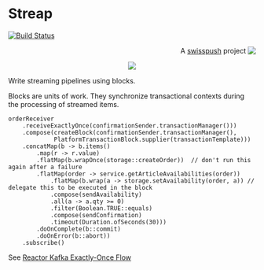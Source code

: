 # Streap
[![Build Status](https://travis-ci.org/lbovet/streap.svg?branch=master)](https://travis-ci.org/lbovet/streap)

<p align='right'>A <a href="http://www.swisspush.org">swisspush</a> project <a href="http://www.swisspush.org" border=0><img align="top"  src='https://1.gravatar.com/avatar/cf7292487846085732baf808def5685a?s=32'></a></p>

<p align='center'><img src='https://user-images.githubusercontent.com/692124/51073824-f0001500-1676-11e9-9300-b89f090f89b5.png' /></p>

Write streaming pipelines using blocks.

Blocks are units of work. They synchronize transactional contexts during the processing of streamed items.
    
    orderReceiver
        .receiveExactlyOnce(confirmationSender.transactionManager()))
        .compose(createBlock(confirmationSender.transactionManager(),
                 PlatformTransactionBlock.supplier(transactionTemplate)))
        .concatMap(b -> b.items()
            .map(r -> r.value)
            .flatMap(b.wrapOnce(storage::createOrder))  // don't run this again after a failure
            .flatMap(order -> service.getArticleAvailabilities(order))
                .flatMap(b.wrap(a -> storage.setAvailability(order, a)) // delegate this to be executed in the block
                .compose(sendAvailability)
                .all(a -> a.qty >= 0)
                .filter(Boolean.TRUE::equals)
                .compose(sendConfirmation)
                .timeout(Duration.ofSeconds(30)))
            .doOnComplete(b::commit)
            .doOnError(b::abort))
        .subscribe()

See [Reactor Kafka Exactly-Once Flow](https://projectreactor.io/docs/kafka/release/reference/#exactly-once)
